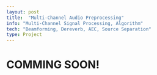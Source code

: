 ```yaml
---
layout: post
title:  "Multi-Channel Audio Preprocessing"
info: "Multi-Channel Signal Processing, Algorithm"
tech: "Beamforming, Dereverb, AEC, Source Separation"
type: Project
---
```

<!-- 
## Description


## Tech
'*' : tech I focus on


## My job -->

# COMMING SOON!